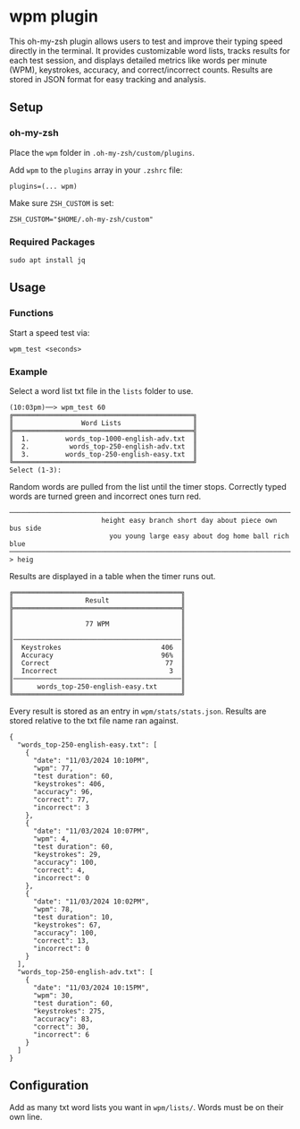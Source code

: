 # wpm plugin
This oh-my-zsh plugin allows users to test and improve their typing speed directly in the terminal. It provides customizable word lists, tracks results for each test session, and displays detailed metrics like words per minute (WPM), keystrokes, accuracy, and correct/incorrect counts. Results are stored in JSON format for easy tracking and analysis.


## Setup

### oh-my-zsh
Place the `wpm` folder in `.oh-my-zsh/custom/plugins`.

Add `wpm` to the `plugins` array in your `.zshrc` file:
```
plugins=(... wpm)
```

Make sure `ZSH_CUSTOM` is set:
```
ZSH_CUSTOM="$HOME/.oh-my-zsh/custom"
```

### Required Packages
```
sudo apt install jq
```

## Usage

### Functions
Start a speed test via:
```
wpm_test <seconds>
```

### Example
Select a word list txt file in the `lists` folder to use.
```
(10:03pm)──> wpm_test 60
╔═════════════════════════════════════════════╗
║                 Word Lists                  ║
╠═════════════════════════════════════════════╣
║  1.         words_top-1000-english-adv.txt  ║
║  2.          words_top-250-english-adv.txt  ║
║  3.         words_top-250-english-easy.txt  ║
╚═════════════════════════════════════════════╝
Select (1-3):
```

Random words are pulled from the list until the timer stops. Correctly typed words are turned green and incorrect ones turn red.
```
────────────────────────────────────────────────────────────────────────────────────────────────────
                       height easy branch short day about piece own bus side                        
                         you young large easy about dog home ball rich blue                         
────────────────────────────────────────────────────────────────────────────────────────────────────
> heig
```

Results are displayed in a table when the timer runs out.
```
╔══════════════════════════════════════════╗
║                  Result                  ║
╠══════════════════════════════════════════╣
║                                          ║
║                  77 WPM                  ║
║                                          ║
║──────────────────────────────────────────║
║  Keystrokes                         406  ║
║  Accuracy                           96%  ║
║  Correct                             77  ║
║  Incorrect                            3  ║
║──────────────────────────────────────────║
║      words_top-250-english-easy.txt      ║
╚══════════════════════════════════════════╝
```

Every result is stored as an entry in `wpm/stats/stats.json`. Results are stored relative to the txt file name ran against.
```
{
  "words_top-250-english-easy.txt": [
    {
      "date": "11/03/2024 10:10PM",
      "wpm": 77,
      "test duration": 60,
      "keystrokes": 406,
      "accuracy": 96,
      "correct": 77,
      "incorrect": 3
    },
    {
      "date": "11/03/2024 10:07PM",
      "wpm": 4,
      "test duration": 60,
      "keystrokes": 29,
      "accuracy": 100,
      "correct": 4,
      "incorrect": 0
    },
    {
      "date": "11/03/2024 10:02PM",
      "wpm": 78,
      "test duration": 10,
      "keystrokes": 67,
      "accuracy": 100,
      "correct": 13,
      "incorrect": 0
    }
  ],
  "words_top-250-english-adv.txt": [
    {
      "date": "11/03/2024 10:15PM",
      "wpm": 30,
      "test duration": 60,
      "keystrokes": 275,
      "accuracy": 83,
      "correct": 30,
      "incorrect": 6
    }
  ]
}
```

## Configuration
Add as many txt word lists you want in `wpm/lists/`. Words must be on their own line.